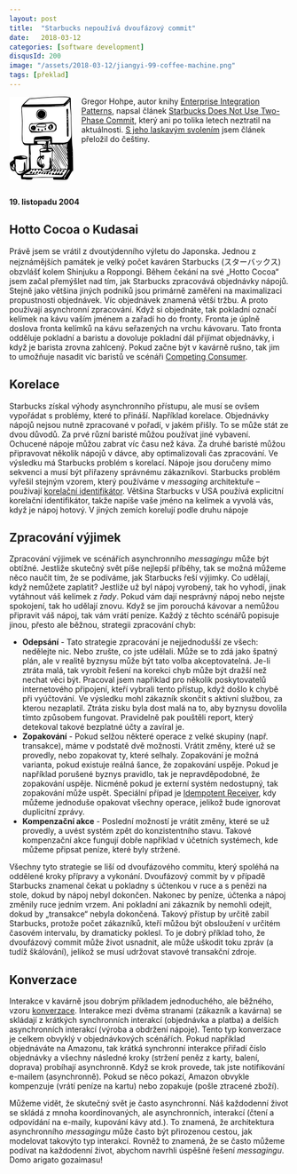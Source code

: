 ```yaml
---
layout: post
title:  "Starbucks nepoužívá dvoufázový commit"
date:   2018-03-12
categories: [software development]
disqusId: 200
image: "/assets/2018-03-12/jiangyi-99-coffee-machine.png"
tags: [překlad]
---
```


<div style="float: left; margin: 0 1em 1em 0; text-align: center;"><img src="/assets/2018-03-12/jiangyi-99-coffee-machine.png" /></div>

Gregor Hohpe, autor knihy [Enterprise Integration Patterns](http://www.enterpriseintegrationpatterns.com/eaipatterns.html), napsal článek [Starbucks Does Not Use Two-Phase Commit](http://www.enterpriseintegrationpatterns.com/ramblings/18_starbucks.html), který ani po tolika letech neztratil na aktuálnosti. [S jeho laskavým svolením](https://twitter.com/ghohpe/status/969619522809315328) jsem článek přeložil do češtiny.

<div style="clear: both"></div>

**19. listopadu 2004**

## Hotto Cocoa o Kudasai

Právě jsem se vrátil z dvoutýdenního výletu do Japonska. Jednou z nejznámějších památek je velký počet kaváren Starbucks (スターバックス) obzvlášť kolem Shinjuku a Roppongi. Během čekání na své „Hotto Cocoa“ jsem začal přemýšlet nad tím, jak Starbucks zpracovává objednávky nápojů. Stejně jako většina jiných podniků jsou primárně zaměřeni na maximalizaci propustnosti objednávek. Víc objednávek znamená větší tržbu. A proto používají asynchronní zpracování. Když si objednáte, tak pokladní označí kelímek na kávu vaším jménem a zařadí ho do fronty. Fronta je úplně doslova fronta kelímků na kávu seřazených na vrchu kávovaru. Tato fronta odděluje pokladní a baristu a dovoluje pokladní dál přijímat objednávky, i když je barista zrovna zahlcený. Pokud začne být v kavárně rušno, tak jim to umožňuje nasadit víc baristů ve scénáři [Competing Consumer](http://www.enterpriseintegrationpatterns.com/CompetingConsumers.html).

<!--more-->

## Korelace

Starbucks získal výhody asynchronního přístupu, ale musí se ovšem vypořádat s problémy, které to přináší. Například korelace. Objednávky nápojů nejsou nutně zpracované v pořadí, v jakém přišly. To se může stát ze dvou důvodů. Za prvé různí baristé můžou používat jiné vybavení. Ochucené nápoje můžou zabrat víc času než káva. Za druhé baristé můžou připravovat několik nápojů v dávce, aby optimalizovali čas zpracování. Ve výsledku má Starbucks problém s korelací. Nápoje jsou doručeny mimo sekvenci a musí být přiřazeny správnému zákazníkovi. Starbucks problém vyřešil stejným vzorem, který používáme v _messaging_ architektuře – používají [korelační identifikátor](http://www.enterpriseintegrationpatterns.com/CorrelationIdentifier.html). Většina Starbucks v USA používá explicitní korelační identifikátor, takže napíše vaše jméno na kelímek a vyvolá vás, když je nápoj hotový. V jiných zemích korelují podle druhu nápoje

## Zpracování výjimek

Zpracování výjimek ve scénářích asynchronního _messagingu_ může být obtížné. Jestliže skutečný svět píše nejlepší příběhy, tak se možná můžeme něco naučit tím, že se podíváme, jak Starbucks řeší výjimky. Co udělají, když nemůžete zaplatit? Jestliže už byl nápoj vyrobený, tak ho vyhodí, jinak vytáhnout váš kelímek z _řady_. Pokud vám dají nesprávný nápoj nebo nejste spokojení, tak ho udělají znovu. Když se jim porouchá kávovar a nemůžou připravit váš nápoj, tak vám vrátí peníze. Každý z těchto scénářů popisuje jinou, přesto ale běžnou, strategii zpracování chyb: 

* **Odepsání** - Tato strategie zpracování je nejjednodušší ze všech: nedělejte nic. Nebo zrušte, co jste udělali. Může se to zdá jako špatný plán, ale v realitě byznysu může být tato volba akceptovatelná. Je-li ztráta malá, tak vyrobit řešení na korekci chyb může být dražší než nechat věci být. Pracoval jsem například pro několik poskytovatelů internetového připojení, kteří vybrali tento přístup, když došlo k chybě při vyúčtování. Ve výsledku mohl zákazník skončit s aktivní službou, za kterou nezaplatil. Ztráta zisku byla dost malá na to, aby byznysu dovolila tímto způsobem fungovat. Pravidelně pak pouštěli report, který detekoval takové bezplatné účty a zavíral je.
* **Zopakování** - Pokud selžou některé operace z velké skupiny (např. transakce), máme v podstatě dvě možnosti. Vrátit změny, které už se provedly, nebo zopakovat ty, které selhaly. Zopakování je možná varianta, pokud existuje reálná šance, že zopakování uspěje. Pokud je například porušené byznys pravidlo, tak je nepravděpodobné, že zopakování uspěje. Nicméně pokud je externí systém nedostupný, tak zopakování může uspět. Speciální případ je [Idempotent Receiver](http://www.enterpriseintegrationpatterns.com/IdempotentReceiver.html), kdy můžeme jednoduše opakovat všechny operace, jelikož bude ignorovat duplicitní zprávy.
* **Kompenzační akce** - Poslední možností je vrátit změny, které se už provedly, a uvést systém zpět do konzistentního stavu. Takové kompenzační akce fungují dobře například v účetních systémech, kde můžeme připsat peníze, které byly stržené.

Všechny tyto strategie se liší od dvoufázového commitu, který spoléhá na oddělené kroky přípravy a vykonání. Dvoufázový commit by v případě Starbucks znamenal čekat u pokladny s účtenkou v ruce a s penězi na stole, dokud by nápoj nebyl dokončen. Nakonec by peníze, účtenka a nápoj změnily ruce jedním vrzem. Ani pokladní ani zákazník by nemohli odejít, dokud by „transakce“ nebyla dokončená. Takový přístup by určitě zabil Starbucks, protože počet zákazníků, kteří můžou být obsloužení v určitém časovém intervalu, by dramaticky poklesl. To je dobrý příklad toho, že dvoufázový commit může život usnadnit, ale může uškodit toku zpráv (a tudíž škálování), jelikož se musí udržovat stavové transakční zdroje.

## Konverzace

Interakce v kavárně jsou dobrým příkladem jednoduchého, ale běžného, vzoru [konverzace](http://www.enterpriseintegrationpatterns.com/ramblings/09_correlation.html). Interakce mezi dvěma stranami (zákazník a kavárna) se skládají z krátkých synchronních interakcí (objednávka a platba) a delších asynchronních interakcí (výroba a obdržení nápoje). Tento typ konverzace je celkem obvyklý v objednávkových scénářích. Pokud například objednáváte na Amazonu, tak krátká synchronní interakce přiřadí číslo objednávky a všechny následné kroky (stržení peněz z karty, balení, doprava) probíhají asynchronně. Když se krok provede, tak jste notifikování e-mailem (asynchronně). Pokud se něco pokazí, Amazon obvykle kompenzuje (vrátí peníze na kartu) nebo zopakuje (pošle ztracené zboží).

Můžeme vidět, že skutečný svět je často asynchronní. Náš každodenní život se skládá z mnoha koordinovaných, ale asynchronních, interakcí (čtení a odpovídání na e-maily, kupování kávy atd.). To znamená, že architektura asynchronního _messagingu_ může často být přirozenou cestou, jak modelovat takovýto typ interakcí. Rovněž to znamená, že se často můžeme podívat na každodenní život, abychom navrhli úspěšné řešení _messagingu_. Domo arigato gozaimasu!
